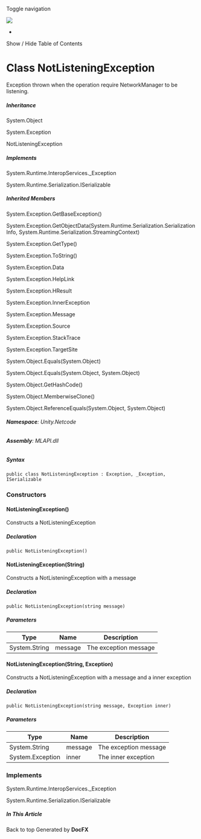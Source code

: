 <div id="wrapper">

<div>

<div class="container">

<div class="navbar-header">

Toggle navigation

<img src="../logo.svg" id="logo" class="svg" />

</div>

<div id="navbar" class="collapse navbar-collapse">

<div class="form-group">

</div>

</div>

</div>

<div class="subnav navbar navbar-default">

<div id="breadcrumb" class="container hide-when-search">

-   

</div>

</div>

</div>

<div class="container body-content hide-when-search" role="main">

<div class="sidenav hide-when-search">

Show / Hide Table of Contents

<div id="sidetoggle" class="sidetoggle collapse">

<div id="sidetoc">

</div>

</div>

</div>

<div class="article row grid-right">

<div class="col-md-10">

# Class NotListeningException

<div class="markdown level0 summary">

Exception thrown when the operation require NetworkManager to be
listening.

</div>

<div class="markdown level0 conceptual">

</div>

<div class="inheritance">

##### Inheritance

<div class="level0">

System.Object

</div>

<div class="level1">

System.Exception

</div>

<div class="level2">

NotListeningException

</div>

</div>

<div classs="implements">

##### Implements

<div>

System.Runtime.InteropServices.\_Exception

</div>

<div>

System.Runtime.Serialization.ISerializable

</div>

</div>

<div class="inheritedMembers">

##### Inherited Members

<div>

System.Exception.GetBaseException()

</div>

<div>

System.Exception.GetObjectData(System.Runtime.Serialization.SerializationInfo,
System.Runtime.Serialization.StreamingContext)

</div>

<div>

System.Exception.GetType()

</div>

<div>

System.Exception.ToString()

</div>

<div>

System.Exception.Data

</div>

<div>

System.Exception.HelpLink

</div>

<div>

System.Exception.HResult

</div>

<div>

System.Exception.InnerException

</div>

<div>

System.Exception.Message

</div>

<div>

System.Exception.Source

</div>

<div>

System.Exception.StackTrace

</div>

<div>

System.Exception.TargetSite

</div>

<div>

System.Object.Equals(System.Object)

</div>

<div>

System.Object.Equals(System.Object, System.Object)

</div>

<div>

System.Object.GetHashCode()

</div>

<div>

System.Object.MemberwiseClone()

</div>

<div>

System.Object.ReferenceEquals(System.Object, System.Object)

</div>

</div>

###### **Namespace**: Unity.Netcode

###### **Assembly**: MLAPI.dll

##### Syntax

<div class="codewrapper">

``` lang-csharp
public class NotListeningException : Exception, _Exception, ISerializable
```

</div>

### Constructors

#### NotListeningException()

<div class="markdown level1 summary">

Constructs a NotListeningException

</div>

<div class="markdown level1 conceptual">

</div>

##### Declaration

<div class="codewrapper">

``` lang-csharp
public NotListeningException()
```

</div>

#### NotListeningException(String)

<div class="markdown level1 summary">

Constructs a NotListeningException with a message

</div>

<div class="markdown level1 conceptual">

</div>

##### Declaration

<div class="codewrapper">

``` lang-csharp
public NotListeningException(string message)
```

</div>

##### Parameters

| Type          | Name    | Description           |
|---------------|---------|-----------------------|
| System.String | message | The exception message |

#### NotListeningException(String, Exception)

<div class="markdown level1 summary">

Constructs a NotListeningException with a message and a inner exception

</div>

<div class="markdown level1 conceptual">

</div>

##### Declaration

<div class="codewrapper">

``` lang-csharp
public NotListeningException(string message, Exception inner)
```

</div>

##### Parameters

| Type             | Name    | Description           |
|------------------|---------|-----------------------|
| System.String    | message | The exception message |
| System.Exception | inner   | The inner exception   |

### Implements

<div>

System.Runtime.InteropServices.\_Exception

</div>

<div>

System.Runtime.Serialization.ISerializable

</div>

</div>

<div class="hidden-sm col-md-2" role="complementary">

<div class="sideaffix">

<div class="contribution">

</div>

##### In This Article

<div>

</div>

</div>

</div>

</div>

</div>

<div class="grad-bottom">

</div>

<div class="footer">

<div class="container">

Back to top Generated by **DocFX**

</div>

</div>

</div>
